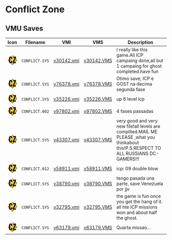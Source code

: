 # Conflict Zone

## VMU Saves

| Icon | Filename | VMI | VMS | Description |
|------|----------|-----|-----|-------------|
| ![Conflict Zone](../icons/CONFLICT.SYS.GIF) | `CONFLICT.SYS` | [v30142.vmi](v30142.vmi) | [v30142.VMS](v30142.VMS) | I really like this game.All ICP campaing done,all but 1 campaing for ghost completed.have fun  |
| ![Conflict Zone](../icons/CONFLICT.SYS.GIF) | `CONFLICT.SYS` | [v76378.vmi](v76378.vmi) | [v76378.VMS](v76378.VMS) | Otimo save; ICP e GOST na decima segunda fase  |
| ![Conflict Zone](../icons/CONFLICT.SYS.GIF) | `CONFLICT.SYS` | [v35226.vmi](v35226.vmi) | [v35226.VMS](v35226.VMS) | up 6 level icp  |
| ![Conflict Zone](../icons/CONFLICT.002.GIF) | `CONFLICT.002` | [v97802.vmi](v97802.vmi) | [v97802.VMS](v97802.VMS) | 4 fases passadas  |
| ![Conflict Zone](../icons/CONFLICT.SYS.GIF) | `CONFLICT.SYS` | [v43307.vmi](v43307.vmi) | [v43307.VMS](v43307.VMS) | very good and very new file!all levels are complited.MAIL ME PLEASE ,what you thinkabout this!P.S.RESPECT TO ALL RUSSIANS DC-GAMERS!!!  |
| ![Conflict Zone](../icons/CONFLICT.012.GIF) | `CONFLICT.012` | [v58911.vmi](v58911.vmi) | [v58911.VMS](v58911.VMS) | icp: 09 double blow  |
| ![Conflict Zone](../icons/CONFLICT.SYS.GIF) | `CONFLICT.SYS` | [v38790.vmi](v38790.vmi) | [v38790.VMS](v38790.VMS) | tengo pasada una parte, save Venezuela por jjv  |
| ![Conflict Zone](../icons/CONFLICT.SYS.GIF) | `CONFLICT.SYS` | [v32795.vmi](v32795.vmi) | [v32795.VMS](v32795.VMS) | the game is fun once you get the hang of it. all  hte ICP missions won and about half the ghost.  |
| ![Conflict Zone](../icons/CONFLICT.SYS.GIF) | `CONFLICT.SYS` | [v63179.vmi](v63179.vmi) | [v63179.VMS](v63179.VMS) | Quarta missao...  |
